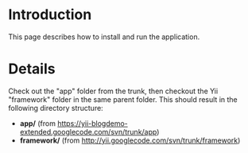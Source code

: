 # Introduction #

This page describes how to install and run the application.


# Details #

Check out the "app" folder from the trunk, then checkout the Yii "framework" folder in the same parent folder. This should result in the following directory structure:

  * **app/** (from https://yii-blogdemo-extended.googlecode.com/svn/trunk/app)
  * **framework/** (from http://yii.googlecode.com/svn/trunk/framework)
